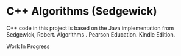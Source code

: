 # C++ Algorithms (Sedgewick)

C++ code in this project is based on the Java implementation from
Sedgewick, Robert. Algorithms . Pearson Education. Kindle Edition.

Work In Progress
